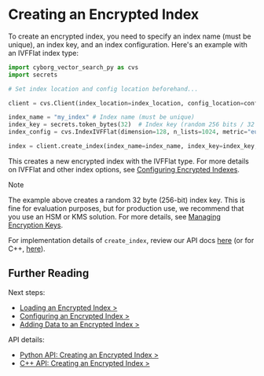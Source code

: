 # Creating an Encrypted Index

To create an encrypted index, you need to specify an index name (must be unique), an index key, and an index configuration. Here's an example with an IVFFlat index type:

```python
import cyborg_vector_search_py as cvs
import secrets

# Set index location and config location beforehand...

client = cvs.Client(index_location=index_location, config_location=config_location)

index_name = "my_index" # Index name (must be unique)
index_key = secrets.token_bytes(32)  # Index key (random 256 bits / 32 bytes)
index_config = cvs.IndexIVFFlat(dimension=128, n_lists=1024, metric="euclidean") # Index config for IVFFlat

index = client.create_index(index_name=index_name, index_key=index_key, index_config=index_config)
```

This creates a new encrypted index with the IVFFlat type. For more details on IVFFlat and other index options, see [Configuring Encrypted Indexes](./2.3.configuring-encrypted-index.md).

> [!NOTE]
> The example above creates a random 32 byte (256-bit) index key. This is fine for evaluation purposes, but for production use, we recommend that you use an HSM or KMS solution. For more details, see [Managing Encryption Keys](../1.getting-started/5.0.managing-keys.md).

For implementation details of `create_index`, review our API docs [here](../../reference/python/py-api.md#create-index) (or for C++, [here](../../reference/cpp/cpp-api.md#createindex)).

## Further Reading

Next steps:

- [Loading an Encrypted Index >](./2.2.loading-encrypted-index.md)
- [Configuring an Encrypted Index >](./2.3.configuring-encrypted-index.md)
- [Adding Data to an Encrypted Index >](../3.data-operations/3.0.upsert.md)

API details:

- [Python API: Creating an Encrypted Index >](../../reference/python/py-api.md#create-index)
- [C++ API: Creating an Encrypted Index >](../../reference/cpp/cpp-api.md#createindex)